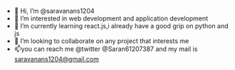 - 👋 Hi, I’m @saravanans1204
- 👀 I’m interested in web development and application development 
- 🌱 I’m currently learning react.js,i already have a good grip on python and js
- 💞️ I’m looking to collaborate on any project that interests me
- 📫you can reach me @twitter @Saran61207387 and my mail is saravanans1204@gmail.com

<!---
saravanans1204/saravanans1204 is a ✨ special ✨ repository because its `README.md` (this file) appears on your GitHub profile.
You can click the Preview link to take a look at your changes.
--->
